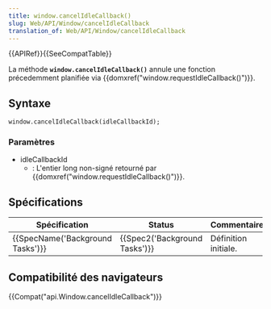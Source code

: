 ```yaml
---
title: window.cancelIdleCallback()
slug: Web/API/Window/cancelIdleCallback
translation_of: Web/API/Window/cancelIdleCallback
---
```

{{APIRef}}{{SeeCompatTable}}

La méthode **`window.cancelIdleCallback()`** annule une fonction précedemment planifiée via {{domxref("window.requestIdleCallback()")}}.

## Syntaxe

    window.cancelIdleCallback(idleCallbackId);

### Paramètres

- idleCallbackId
  - : L'entier long non-signé retourné par {{domxref("window.requestIdleCallback()")}}.

## Spécifications

| Spécification                                | Status                                   | Commentaire          |
| -------------------------------------------- | ---------------------------------------- | -------------------- |
| {{SpecName('Background Tasks')}} | {{Spec2('Background Tasks')}} | Définition initiale. |

## Compatibilité des navigateurs

{{Compat("api.Window.cancelIdleCallback")}}

